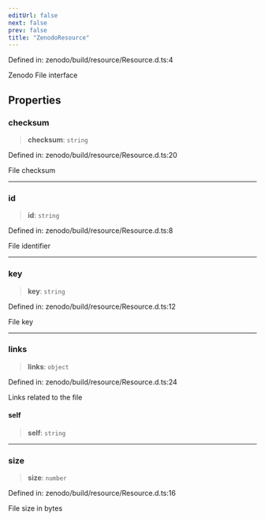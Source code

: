 ```yaml
---
editUrl: false
next: false
prev: false
title: "ZenodoResource"
---
```


Defined in: zenodo/build/resource/Resource.d.ts:4

Zenodo File interface

## Properties

### checksum

> **checksum**: `string`

Defined in: zenodo/build/resource/Resource.d.ts:20

File checksum

***

### id

> **id**: `string`

Defined in: zenodo/build/resource/Resource.d.ts:8

File identifier

***

### key

> **key**: `string`

Defined in: zenodo/build/resource/Resource.d.ts:12

File key

***

### links

> **links**: `object`

Defined in: zenodo/build/resource/Resource.d.ts:24

Links related to the file

#### self

> **self**: `string`

***

### size

> **size**: `number`

Defined in: zenodo/build/resource/Resource.d.ts:16

File size in bytes
